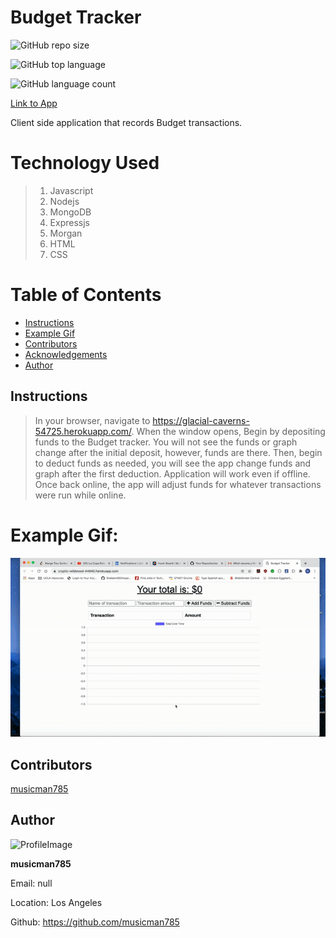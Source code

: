 # Budget Tracker


![GitHub repo size](https://img.shields.io/github/repo-size/musicman785/Budget_Tracker?logo=github)

![GitHub top language](https://img.shields.io/github/languages/top/musicman785/Budget_Tracker?color=%230f0&logo=github&logoColor=%230f0)

![GitHub language count](https://img.shields.io/github/languages/count/musicman785/Budget_Tracker?color=%23b22&logo=github&logoColor=%23b22)

[Link to App](https://glacial-caverns-54725.herokuapp.com/)

Client side application that records Budget transactions.

# Technology Used

> 1. Javascript
> 2. Nodejs
> 3. MongoDB
> 4. Expressjs
> 5. Morgan
> 6. HTML
> 7. CSS

# Table of Contents

- [Instructions](#instructions)
- [Example Gif](#example-gif)
- [Contributors](#contributors)
- [Acknowledgements](#acknowlegments)
- [Author](#author)

## Instructions

> In your browser, navigate to https://glacial-caverns-54725.herokuapp.com/. When the window opens, Begin by depositing funds to the Budget tracker. You will not see the funds or graph change after the initial deposit, however, funds are there. Then, begin to deduct funds as needed, you will see the app change funds and graph after the first deduction. Application will work even if offline. Once back online, the app will adjust funds for whatever transactions were run while online.

# Example Gif:

![](public/images/budgetgif.gif)

## Contributors

[musicman785](http://github.com/musicman785)

## Author

![ProfileImage](https://avatars2.githubusercontent.com/u/62310334?v=4)

**musicman785**

Email: null

Location: Los Angeles

Github: https://github.com/musicman785